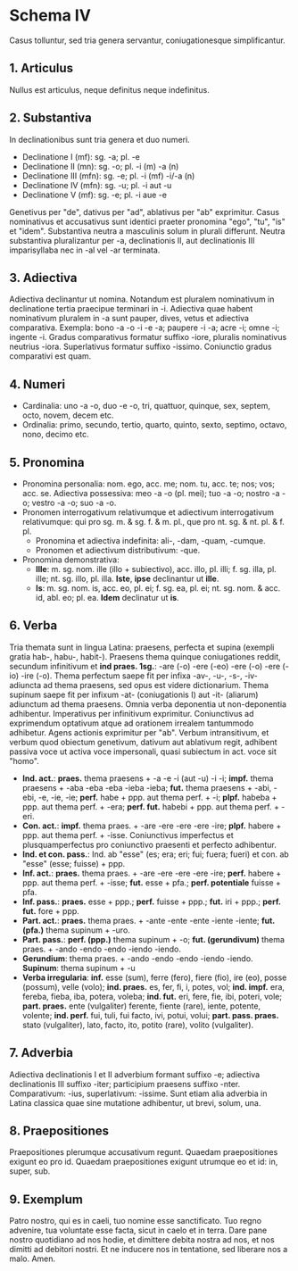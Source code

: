 # Schema IV

Casus tolluntur, sed tria genera servantur, coniugationesque simplificantur.

## 1. Articulus

Nullus est articulus, neque definitus neque indefinitus.

## 2. Substantiva

In declinationibus sunt tria genera et duo numeri.

- Declinatione I (mf): sg. -a; pl. -e
- Declinatione II (mn): sg. -o; pl. -i (m) -a (n)
- Declinatione III (mfn): sg. -e; pl. -i (mf) -i/-a (n)
- Declinatione IV (mfn): sg. -u; pl. -i aut -u
- Declinatione V (mf): sg. -e; pl. -i aue -e

Genetivus per "de", dativus per "ad", ablativus per "ab" exprimitur. Casus nominativus et accusativus sunt identici praeter pronomina "ego", "tu", "is" et "idem". Substantiva neutra a masculinis solum in plurali differunt. Neutra substantiva pluralizantur per -a, declinationis II, aut declinationis III imparisyllaba nec in -al vel -ar terminata.

## 3. Adiectiva

Adiectiva declinantur ut nomina. Notandum est pluralem nominativum in declinatione tertia praecipue terminari in -i. Adiectiva quae habent nominativum pluralem in -a sunt pauper, dives, vetus et adiectiva comparativa. Exempla: bono -a -o -i -e -a; paupere -i -a; acre -i; omne -i; ingente -i. Gradus comparativus formatur suffixo -iore, pluralis nominativus neutrius -iora. Superlativus formatur suffixo -issimo. Coniunctio gradus comparativi est quam.

## 4. Numeri

- Cardinalia: uno -a -o, duo -e -o, tri, quattuor, quinque, sex, septem, octo, novem, decem etc.
- Ordinalia: primo, secundo, tertio, quarto, quinto, sexto, septimo, octavo, nono, decimo etc.

## 5. Pronomina

- Pronomina personalia: nom. ego, acc. me; nom. tu, acc. te; nos; vos; acc. se. Adiectiva possessiva: meo -a -o (pl. mei); tuo -a -o; nostro -a -o; vestro -a -o; suo -a -o.
- Pronomen interrogativum relativumque et adiectivum interrogativum relativumque: qui pro sg. m. & sg. f. & m. pl., que pro nt. sg. & nt. pl. & f. pl.
	- Pronomina et adiectiva indefinita: ali-, -dam, -quam, -cumque.
	- Pronomen et adiectivum distributivum: -que.
- Pronomina demonstrativa:
	- **Ille**: m. sg. nom. ille (illo + subiectivo), acc. illo, pl. illi; f. sg. illa, pl. ille; nt. sg. illo, pl. illa. **Iste**, **ipse** declinantur ut **ille**.
	- **Is**: m. sg. nom. is, acc. eo, pl. ei; f. sg. ea, pl. ei; nt. sg. nom. & acc. id, abl. eo; pl. ea. **Idem** declinatur ut **is**.

## 6. Verba

Tria themata sunt in lingua Latina: praesens, perfecta et supina (exempli gratia hab-, habu-, habit-). Praesens thema quinque coniugationes reddit, secundum infinitivum et **ind praes. 1sg.**: -are (-o) -ere (-eo) -ere (-o) -ere (-io) -ire (-o). Thema perfectum saepe fit per infixa -av-, -u-, -s-, -iv- adiuncta ad thema praesens, sed opus est videre dictionarium. Thema supinum saepe fit per infixum -at- (coniugationis I) aut -it- (aliarum) adiunctum ad thema praesens. Omnia verba deponentia ut non-deponentia adhibentur. Imperativus per infinitivum exprimitur. Coniunctivus ad exprimendum optativum atque ad orationem irrealem tantummodo adhibetur. Agens actionis exprimitur per "ab". Verbum intransitivum, et verbum quod obiectum genetivum, dativum aut ablativum regit, adhibent passiva voce ut activa voce impersonali, quasi subiectum in act. voce sit "homo".

- **Ind. act.**: **praes.** thema praesens + -a -e -i (aut -u) -i -i; **impf.** thema praesens + -aba -eba -eba -ieba -ieba; **fut.** thema praesens + -abi, -ebi, -e, -ie, -ie; **perf.** habe + ppp. aut thema perf. + -i; **plpf.** habeba + ppp. aut thema perf. + -era; **perf. fut.** habebi + ppp. aut thema perf. + -eri.
- **Con. act.**: **impf.** thema praes. + -are -ere -ere -ere -ire; **plpf.** habere + ppp. aut thema perf. + -isse. Coniunctivus imperfectus et plusquamperfectus pro coniunctivo praesenti et perfecto adhibentur.
- **Ind. et con. pass.**: Ind. ab "esse" (es; era; eri; fui; fuera; fueri) et con. ab "esse" (esse; fuisse) + ppp.
- **Inf. act.**: **praes.** thema praes. + -are -ere -ere -ere -ire; **perf.** habere + ppp. aut thema perf. + -isse; **fut.** esse + pfa.;  **perf. potentiale** fuisse + pfa.
- **Inf. pass.**: **praes.** esse + ppp.; **perf.** fuisse + ppp.; **fut.** iri + ppp.; **perf. fut.** fore + ppp.
- **Part. act.**: **praes.** thema praes. + -ante -ente -ente -iente -iente; **fut. (pfa.)** thema supinum + -uro.
- **Part. pass.**: **perf. (ppp.)** thema supinum + -o; **fut. (gerundivum)** thema praes. + -ando -endo -endo -iendo -iendo.
- **Gerundium**: thema praes. + -ando -endo -endo -iendo -iendo. **Supinum**: thema supinum + -u
- **Verba irregularia**: **inf.** esse (sum), ferre (fero), fiere (fio), ire (eo), posse (possum), velle (volo); **ind. praes.** es, fer, fi, i, potes, vol;  **ind. impf.** era, fereba, fieba, iba, potera, voleba; **ind. fut.** eri, fere, fie, ibi, poteri, vole; **part. praes.** ente (vulgaliter) ferente, fiente (rare), iente, potente, volente; **ind. perf.** fui, tuli, fui facto, ivi, potui, volui; **part. pass. praes.** stato (vulgaliter), lato, facto, ito, potito (rare), volito (vulgaliter).

## 7. Adverbia

Adiectiva declinationis I et II adverbium formant suffixo -e; adiectiva declinationis III suffixo -iter; participium praesens suffixo -nter. Comparativum: -ius, superlativum: -issime. Sunt etiam alia adverbia in Latina classica quae sine mutatione adhibentur, ut brevi, solum, una.

## 8. Praepositiones

Praepositiones plerumque accusativum regunt. Quaedam praepositiones exigunt eo pro id. Quaedam praepositiones exigunt utrumque eo et id: in, super, sub.

## 9. Exemplum

Patro nostro, qui es in caeli, tuo nomine esse sanctificato. Tuo regno advenire, tua voluntate esse facta, sicut in caelo et in terra. Dare pane nostro quotidiano ad nos hodie, et dimittere debita nostra ad nos, et nos dimitti ad debitori nostri. Et ne inducere nos in tentatione, sed liberare nos a malo. Amen.
